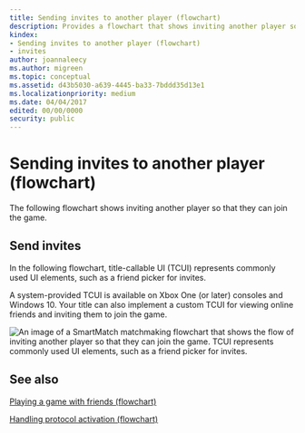 ```yaml
---
title: Sending invites to another player (flowchart)
description: Provides a flowchart that shows inviting another player so that they can join the game.
kindex:
- Sending invites to another player (flowchart)
- invites
author: joannaleecy
ms.author: migreen
ms.topic: conceptual
ms.assetid: d43b5030-a639-4445-ba33-7bddd35d13e1
ms.localizationpriority: medium
ms.date: 04/04/2017
edited: 00/00/0000
security: public
---
```


# Sending invites to another player (flowchart)

The following flowchart shows inviting another player so that they can join the game.

## Send invites

In the following flowchart, title-callable UI (TCUI) represents commonly used UI elements, such as a friend picker for invites.  

A system-provided TCUI is available on Xbox One (or later) consoles and Windows 10. Your title can also implement a custom TCUI for viewing online friends and inviting them to join the game.

![An image of a SmartMatch matchmaking flowchart that shows the flow of inviting another player so that they can join the game. TCUI represents commonly used UI elements, such as a friend picker for invites.](../../../../../../../../resources/gamecore/secure/images/en-us/live/multiplayer/mpm-send-invites.png)  

## See also  

[Playing a game with friends (flowchart)](live-mpm-play-with-friends.md)  

[Handling protocol activation (flowchart)](live-mpm-on-protocol-activation.md)  